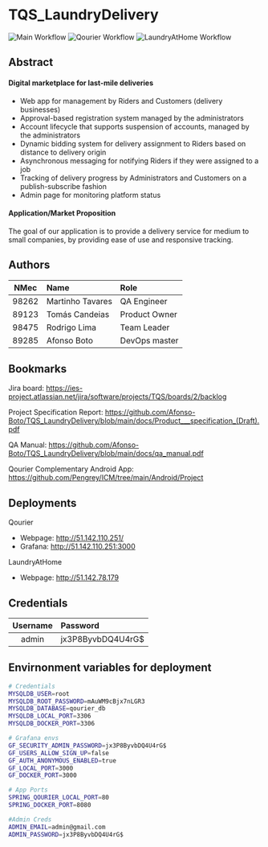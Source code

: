 # TQS_LaundryDelivery

![Main Workflow](https://github.com/Afonso-Boto/TQS_LaundryDelivery/actions/workflows/main-check.yml/badge.svg)
![Qourier Workflow](https://github.com/Afonso-Boto/TQS_LaundryDelivery/actions/workflows/qourier.yml/badge.svg)
![LaundryAtHome Workflow](https://github.com/Afonso-Boto/TQS_LaundryDelivery/actions/workflows/laundryathome.yml/badge.svg)

## Abstract

#### Digital marketplace for last-mile deliveries
* Web app for management by Riders and Customers (delivery businesses)
* Approval-based registration system managed by the administrators
* Account lifecycle that supports suspension of accounts, managed by the administrators
* Dynamic bidding system for delivery assignment to Riders based on distance to delivery origin
* Asynchronous messaging for notifying Riders if they were assigned to a job
* Tracking of delivery progress by Administrators and Customers on a publish-subscribe fashion
* Admin page for monitoring platform status


#### Application/Market Proposition

The goal of our application is to provide a delivery service for medium to small companies, by providing ease of use and responsive tracking.


## Authors
| NMec | Name | Role |
|:-:|:--|:--|
| 98262 | Martinho Tavares | QA Engineer |
| 89123 | Tomás Candeias | Product Owner |
| 98475 | Rodrigo Lima | Team Leader |
| 89285 | Afonso Boto | DevOps master |

## Bookmarks

Jira board: https://ies-project.atlassian.net/jira/software/projects/TQS/boards/2/backlog

Project Specification Report: https://github.com/Afonso-Boto/TQS_LaundryDelivery/blob/main/docs/Product___specification_(Draft).pdf

QA Manual: https://github.com/Afonso-Boto/TQS_LaundryDelivery/blob/main/docs/qa_manual.pdf

Qourier Complementary Android App: https://github.com/Pengrey/ICM/tree/main/Android/Project

## Deployments
Qourier
  - Webpage: http://51.142.110.251/
  - Grafana: http://51.142.110.251:3000

LaundryAtHome
  - Webpage: http://51.142.78.179

## Credentials

| Username | Password |
|:-:|:--|
| admin | jx3P8ByvbDQ4U4rG$ |

## Envirnonment variables for deployment
```bash
# Credentials
MYSQLDB_USER=root
MYSQLDB_ROOT_PASSWORD=mAuWM9cBjx7nLGR3
MYSQLDB_DATABASE=qourier_db
MYSQLDB_LOCAL_PORT=3306
MYSQLDB_DOCKER_PORT=3306

# Grafana envs
GF_SECURITY_ADMIN_PASSWORD=jx3P8ByvbDQ4U4rG$
GF_USERS_ALLOW_SIGN_UP=false
GF_AUTH_ANONYMOUS_ENABLED=true
GF_LOCAL_PORT=3000
GF_DOCKER_PORT=3000

# App Ports
SPRING_QOURIER_LOCAL_PORT=80
SPRING_DOCKER_PORT=8080

#Admin Creds
ADMIN_EMAIL=admin@gmail.com
ADMIN_PASSWORD=jx3P8ByvbDQ4U4rG$
```
